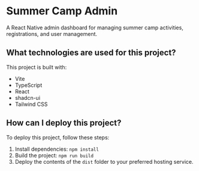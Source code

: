 # Summer Camp Admin

A React Native admin dashboard for managing summer camp activities, registrations, and user management.

## What technologies are used for this project?

This project is built with:

- Vite
- TypeScript
- React
- shadcn-ui
- Tailwind CSS

## How can I deploy this project?

To deploy this project, follow these steps:

1. Install dependencies: `npm install`
2. Build the project: `npm run build`
3. Deploy the contents of the `dist` folder to your preferred hosting service.
